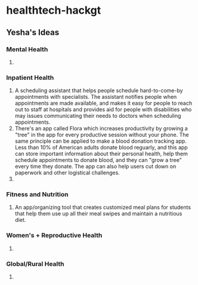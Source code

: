 # healthtech-hackgt

## Yesha's Ideas

### Mental Health

1. 

### Inpatient Health

1. A scheduling assistant that helps people schedule hard-to-come-by appointments with specialists. The assistant notifies people when appointments are made available, and makes it easy for people to reach out to staff at hospitals and provides aid for people with disabilities who may issues communicating their needs to doctors when scheduling appointments.
2. There's an app called Flora which increases productivity by growing a "tree" in the app for every productive session without your phone. The same principle can be applied to make a blood donation tracking app. Less than 10% of American adults donate blood reguarly, and this app can store important information about their personal health, help them schedule appointments to donate blood, and they can "grow a tree" every time they donate. The app can also help users cut down on paperwork and other logistical challenges.
3. 

### Fitness and Nutrition

1. An app/organizing tool that creates customized meal plans for students that help them use up all their meal swipes and maintain a nutritious diet.

### Women's + Reproductive Health

1. 

### Global/Rural Health

1.
